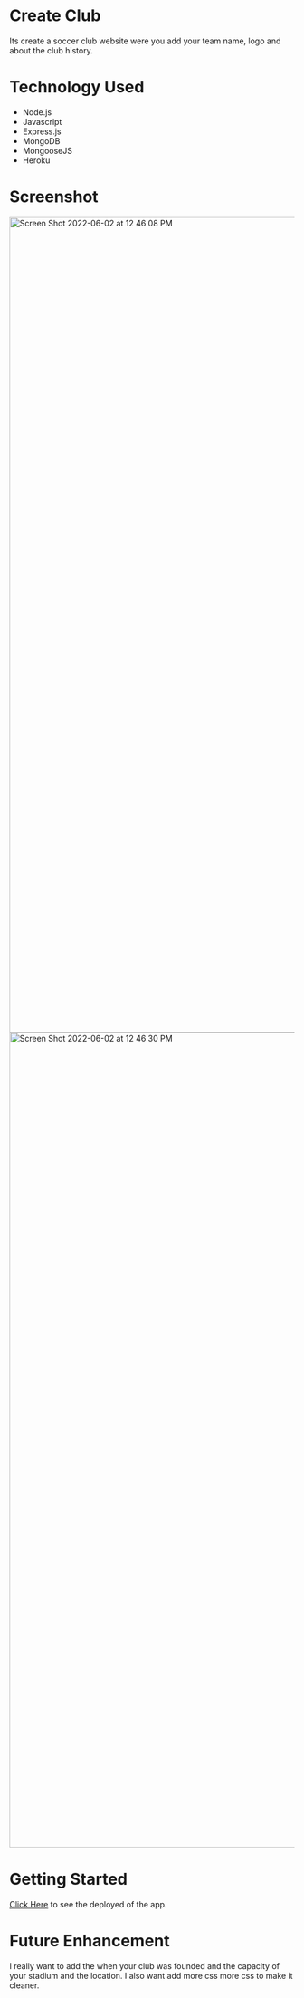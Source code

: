 # Create Club

 Its create a soccer club website were you add your team name, logo and about the club history.
 
 
 # Technology Used
 
 * Node.js
 * Javascript
 * Express.js
 *  MongoDB
 *  MongooseJS
 *  Heroku

# Screenshot
<img width="1440" alt="Screen Shot 2022-06-02 at 12 46 08 PM" src="https://user-images.githubusercontent.com/60020912/171694328-8d822012-2089-40b0-a040-d699ef4090fb.png">
<img width="1440" alt="Screen Shot 2022-06-02 at 12 46 30 PM" src="https://user-images.githubusercontent.com/60020912/171694286-9b05c3cb-f7eb-45ef-be0e-2b66ece3b098.png">

# Getting Started
[Click Here](https://createkclubz.herokuapp.com/clubs) to see the deployed of the app.

# Future Enhancement 
I really want to add the when your club was founded and the capacity of your stadium and the location. I also want add more css more css to make it cleaner.
